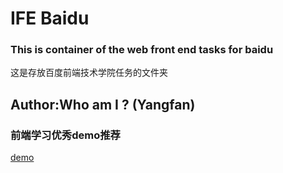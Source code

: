 # IFE Baidu
### This is container of the web front end tasks for baidu
这是存放百度前端技术学院任务的文件夹
## Author:Who am I ? (Yangfan)

### 前端学习优秀demo推荐
[demo](https://github.com/Rattenking/Rattenking-DEMO)

